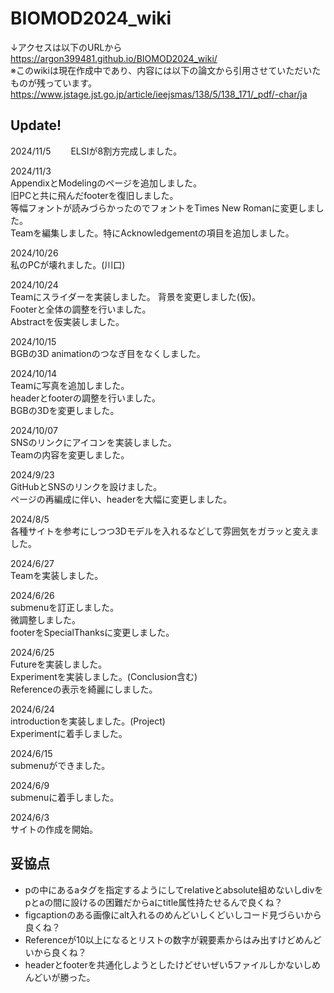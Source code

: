 # BIOMOD2024_wiki
↓アクセスは以下のURLから  
https://argon399481.github.io/BIOMOD2024_wiki/  
※このwikiは現在作成中であり、内容には以下の論文から引用させていただいたものが残っています。  
https://www.jstage.jst.go.jp/article/ieejsmas/138/5/138_171/_pdf/-char/ja
  
## Update!
2024/11/5　　
ELSIが8割方完成しました。  
  
2024/11/3  
AppendixとModelingのページを追加しました。  
旧PCと共に飛んだfooterを復旧しました。  
等幅フォントが読みづらかったのでフォントをTimes New Romanに変更しました。  
Teamを編集しました。特にAcknowledgementの項目を追加しました。  
  
2024/10/26  
私のPCが壊れました。(川口)  
  
2024/10/24  
Teamにスライダーを実装しました。
背景を変更しました(仮)。  
Footerと全体の調整を行いました。  
Abstractを仮実装しました。  
  
2024/10/15  
BGBの3D animationのつなぎ目をなくしました。  
  
2024/10/14  
Teamに写真を追加しました。  
headerとfooterの調整を行いました。  
BGBの3Dを変更しました。  
  
2024/10/07  
SNSのリンクにアイコンを実装しました。  
Teamの内容を変更しました。  
  
2024/9/23  
GitHubとSNSのリンクを設けました。  
ページの再編成に伴い、headerを大幅に変更しました。  
  
2024/8/5  
各種サイトを参考にしつつ3Dモデルを入れるなどして雰囲気をガラッと変えました。  
  
2024/6/27  
Teamを実装しました。  
  
2024/6/26  
submenuを訂正しました。  
微調整しました。  
footerをSpecialThanksに変更しました。  
  
2024/6/25  
Futureを実装しました。  
Experimentを実装しました。(Conclusion含む)  
Referenceの表示を綺麗にしました。  
  
2024/6/24  
introductionを実装しました。(Project)  
Experimentに着手しました。  
  
2024/6/15  
submenuができました。  
  
2024/6/9  
submenuに着手しました。  
  
2024/6/3  
サイトの作成を開始。  
  
## 妥協点
- pの中にあるaタグを指定するようにしてrelativeとabsolute組めないしdivをpとaの間に設けるの困難だからaにtitle属性持たせるんで良くね？
- figcaptionのある画像にalt入れるのめんどいしくどいしコード見づらいから良くね？
- Referenceが10以上になるとリストの数字が親要素からはみ出すけどめんどいから良くね？
- headerとfooterを共通化しようとしたけどせいぜい5ファイルしかないしめんどいが勝った。
